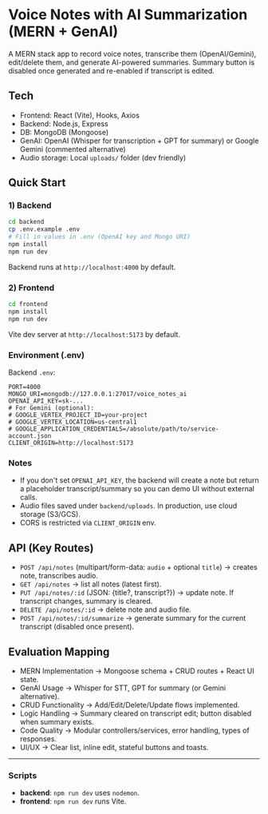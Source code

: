 # Voice Notes with AI Summarization (MERN + GenAI)

A MERN stack app to record voice notes, transcribe them (OpenAI/Gemini), edit/delete them, and generate AI-powered summaries.
Summary button is disabled once generated and re-enabled if transcript is edited.

## Tech
- Frontend: React (Vite), Hooks, Axios
- Backend: Node.js, Express
- DB: MongoDB (Mongoose)
- GenAI: OpenAI (Whisper for transcription + GPT for summary) or Google Gemini (commented alternative)
- Audio storage: Local `uploads/` folder (dev friendly)

## Quick Start

### 1) Backend
```bash
cd backend
cp .env.example .env
# Fill in values in .env (OpenAI key and Mongo URI)
npm install
npm run dev
```
Backend runs at `http://localhost:4000` by default.

### 2) Frontend
```bash
cd frontend
npm install
npm run dev
```
Vite dev server at `http://localhost:5173` by default.

### Environment (.env)
Backend `.env`:
```
PORT=4000
MONGO_URI=mongodb://127.0.0.1:27017/voice_notes_ai
OPENAI_API_KEY=sk-...
# For Gemini (optional):
# GOOGLE_VERTEX_PROJECT_ID=your-project
# GOOGLE_VERTEX_LOCATION=us-central1
# GOOGLE_APPLICATION_CREDENTIALS=/absolute/path/to/service-account.json
CLIENT_ORIGIN=http://localhost:5173
```

### Notes
- If you don't set `OPENAI_API_KEY`, the backend will create a note but return a placeholder transcript/summary so you can demo UI without external calls.
- Audio files saved under `backend/uploads`. In production, use cloud storage (S3/GCS).
- CORS is restricted via `CLIENT_ORIGIN` env.

## API (Key Routes)
- `POST /api/notes` (multipart/form-data: `audio` + optional `title`) → creates note, transcribes audio.
- `GET /api/notes` → list all notes (latest first).
- `PUT /api/notes/:id` (JSON: {title?, transcript?}) → update note. If transcript changes, summary is cleared.
- `DELETE /api/notes/:id` → delete note and audio file.
- `POST /api/notes/:id/summarize` → generate summary for the current transcript (disabled once present).

## Evaluation Mapping
- MERN Implementation → Mongoose schema + CRUD routes + React UI state.
- GenAI Usage → Whisper for STT, GPT for summary (or Gemini alternative).
- CRUD Functionality → Add/Edit/Delete/Update flows implemented.
- Logic Handling → Summary cleared on transcript edit; button disabled when summary exists.
- Code Quality → Modular controllers/services, error handling, types of responses.
- UI/UX → Clear list, inline edit, stateful buttons and toasts.

---

### Scripts
- **backend**: `npm run dev` uses `nodemon`.
- **frontend**: `npm run dev` runs Vite.
